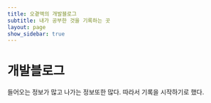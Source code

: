 ```yaml
---
title: 오곁액의 개발블로그
subtitle: 내가 공부한 것을 기록하는 곳
layout: page
show_sidebar: true
---
```


# 개발블로그

들어오는 정보가 많고 나가는 정보또한 많다.
따라서 기록을 시작하기로 했다.
